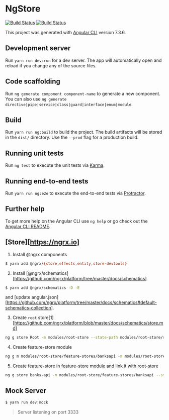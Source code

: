 # NgStore

[![Build Status](https://travis-ci.com/WuglyakBolgoink/ng-store.svg?branch=develop)](https://travis-ci.com/WuglyakBolgoink/ng-store)
[![Build Status](https://travis-ci.com/WuglyakBolgoink/ng-store.svg?branch=master)](https://travis-ci.com/WuglyakBolgoink/ng-store)

This project was generated with [Angular CLI](https://github.com/angular/angular-cli) version 7.3.6.

## Development server

Run `yarn run dev:run` for a dev server. The app will automatically open and reload if you change any of the source files.

## Code scaffolding

Run `ng generate component component-name` to generate a new component. You can also use `ng generate directive|pipe|service|class|guard|interface|enum|module`.

## Build

Run `yarn run ng:build` to build the project. The build artifacts will be stored in the `dist/` directory. Use the `--prod` flag for a production build.

## Running unit tests

Run `ng test` to execute the unit tests via [Karma](https://karma-runner.github.io).

## Running end-to-end tests

Run `yarn run ng:e2e` to execute the end-to-end tests via [Protractor](http://www.protractortest.org/).

## Further help

To get more help on the Angular CLI use `ng help` or go check out the [Angular CLI README](https://github.com/angular/angular-cli/blob/master/README.md).


## [Store][https://ngrx.io]

1. Install @ngrx components
```bash
$ yarn add @ngrx/{store,effects,entity,store-devtools}
```
2. Install [@ngrx/schematics][https://github.com/ngrx/platform/tree/master/docs/schematics]
```bash
$ yarn add @ngrx/schematics -D -E
```

and [update angular.json][https://github.com/ngrx/platform/tree/master/docs/schematics#default-schematics-collection].

3. Create `root` store[1][https://github.com/ngrx/platform/blob/master/docs/schematics/store.md]
```bash
ng g store Root -m modules/root-store --state-path modules/root-store/root-reducers --state-interface root-state --root
```
4. Create feature-store module
```bash
ng g m modules/root-store/feature-stores/banksapi -m modules/root-store
```
5. Create feature-store in feature-store module and link it with root-store
```bash
ng g store banks-api -m modules/root-store/feature-stores/banksapi --state-path modules/root-store/feature-stores/banksapi/reducers --state-interface bank-accesses-state
```

## Mock Server

```bash
$ yarn run dev:mock
```

> Server listening on port 3333
